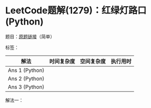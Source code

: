 # LeetCode题解(1279)：红绿灯路口(Python)

题目：[原题链接](https://leetcode-cn.com/problems/traffic-light-controlled-intersection/)（简单）

标签：

| 解法           | 时间复杂度 | 空间复杂度 | 执行用时 |
| -------------- | ---------- | ---------- | -------- |
| Ans 1 (Python) |            |            |          |
| Ans 2 (Python) |            |            |          |
| Ans 3 (Python) |            |            |          |

解法一：

